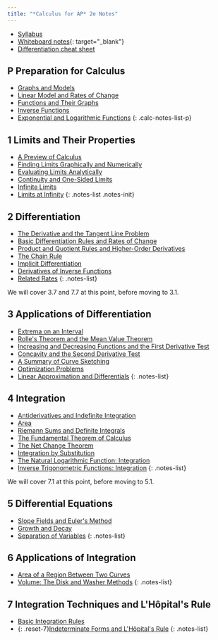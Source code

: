 ```yaml
---
title: "*Calculus for AP* 2e Notes"
---
```


- [Syllabus](../syllabi/ap-calc.md)
- [Whiteboard notes](https://1drv.ms/o/c/c4097c61e06a2b97/EpojsyS4IFdOp0qZoDZdHikBZAinLWQ3ncbWjBZVKo0vtQ?e=5egVmL){: target="_blank"}
- [Differentiation cheat sheet](./misc/differentiation-cheat-sheet.pdf)

<!--
- [Integration cheat sheet](./misc/integration-cheat-sheet.pdf)
- [Cram Sheet](./pdfs/ap-calc-cram-sheet.pdf)
-->

## P Preparation for Calculus

- [Graphs and Models](./0.1-graphs-and-models.md)
- [Linear Model and Rates of Change](./0.2-linear-models-and-rates-of-change.md)
- [Functions and Their Graphs](./0.3-functions-and-their-graphs.md)
- [Inverse Functions](./0.4-inverse-functions.md)
- [Exponential and Logarithmic Functions](./0.5-exponential-and-logarithmic-functions.md)
{: .calc-notes-list-p}

## 1 Limits and Their Properties

- [A Preview of Calculus](./1.1-a-preview-of-calculus.md)
- [Finding Limits Graphically and Numerically](./1.2-finding-limits-graphically-and-numerically.md)
- [Evaluating Limits Analytically](./1.3-evaluating-limit-analytically.md)
- [Continuity and One-Sided Limits](./1.4-continuity-and-one-sided-limits.md)
- [Infinite Limits](./1.5-infinite-limits.md)
- [Limits at Infinity](./1.6-limits-at-infinity.md)
{: .notes-list .notes-init}

## 2 Differentiation

- [The Derivative and the Tangent Line Problem](./2.1-the-derivative-and-the-tangent-line-problem.md)
- [Basic Differentiation Rules and Rates of Change](./2.2-basic-differentiation-rules-and-rates-of-change.md)
- [Product and Quotient Rules and Higher-Order Derivatives](./2.3-product-and-quotient-rules-and-higher-order-derivatives.md)
- [The Chain Rule](./2.4-the-chain-rule.md)
- [Implicit Differentiation](./2.5-implicit-differentiation.md)
- [Derivatives of Inverse Functions](./2.6-derivatives-of-inverse-functions.md)
- [Related Rates](./2.7-related-rates.md)
{: .notes-list}

We will cover 3.7 and 7.7 at this point, before moving to 3.1.

## 3 Applications of Differentiation

- [Extrema on an Interval](./3.1-extrema-on-an-interval.md)
- [Rolle's Theorem and the Mean Value Theorem](./3.2-rolles-theorem-and-the-mean-value-theorem.md)
- [Increasing and Decreasing Functions and the First Derivative Test](./3.3-the-first-derivative-test.md)
- [Concavity and the Second Derivative Test](./3.4-concavity-and-the-second-derivative-test.md)
- [A Summary of Curve Sketching](./3.5-a-summary-of-curve-sketching.md)
- [Optimization Problems](./3.6-optimization-problems.md)
- [Linear Approximation and Differentials](./3.7-linear-approximation-and-differentials.md)
{: .notes-list}

## 4 Integration

- [Antiderivatives and Indefinite Integration](./4.1-antiderivatives.md)
- [Area](./4.2-area.md)
- [Riemann Sums and Definite Integrals](./4.3-reimann-sums-and-definite-integrals.md)
- [The Fundamental Theorem of Calculus](./4.4-the-fundamental-theorem-of-calculus.md)
- [The Net Change Theorem](./4.5-the-net-change-theorem.md)
- [Integration by Substitution](./4.6-integration-by-substitution.md)
- [The Natural Logarithmic Function: Integration](./4.7-the-natural-logarithmic-function-integration.md)
- [Inverse Trigonometric Functions: Integration](./4.8-inverse-trigonometric-function-integration.md)
{: .notes-list}

We will cover 7.1 at this point, before moving to 5.1.

## 5 Differential Equations

- [Slope Fields and Euler's Method](./5.1-slope-fields-and-eulers-method.md)
- [Growth and Decay](./5.2-growth-and-decay.md)
- [Separation of Variables](./5.3-separation-of-variables.md)
{: .notes-list}

## 6 Applications of Integration

- [Area of a Region Between Two Curves](./6.1-area-of-a-region-between-two-curves.md)
- [Volume: The Disk and Washer Methods](./6.2-volume-the-disk-and-washer-methods.md)
{: .notes-list}

## 7 Integration Techniques and L'Hôpital's Rule

- [Basic Integration Rules](./7.1-basic-integration-rules.md)
- {: .reset-7}[Indeterminate Forms and L'Hôpital's Rule](./7.7-indeterminate-forms-and-lhopitals-rule.md)
{: .notes-list}
